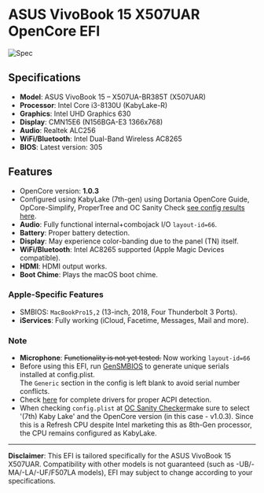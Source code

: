 # ASUS VivoBook 15 X507UAR OpenCore EFI
![Spec](https://github.com/user-attachments/assets/beb898e7-81b0-4f6c-ba03-ac8be70e784b)
## Specifications
- **Model**: ASUS VivoBook 15 – X507UA-BR385T (X507UAR)
- **Processor**: Intel Core i3-8130U (KabyLake-R)
- **Graphics**: Intel UHD Graphics 630
- **Display**: CMN15E6 (N156BGA-E3 1366x768)
- **Audio**: Realtek ALC256
- **WiFi/Bluetooth**: Intel Dual-Band Wireless AC8265
- **BIOS**: Latest version: 305


## Features
- OpenCore version: **1.0.3**
- Configured using KabyLake (7th-gen) using Dortania OpenCore Guide, OpCore-Simplify, ProperTree and OC Sanity Check [see config results here](https://sanitychecker.ocutils.me/results/ens9hhr8bcn6w506).
- **Audio**: Fully functional internal+combojack I/O `layout-id=66`.
- **Battery**: Proper battery detection.
- **Display**: May experience color-banding due to the panel (TN) itself. 
- **WiFi/Bluetooth**: Intel AC8265 supported (Apple Magic Devices compatible).
- **HDMI**: HDMI output works.
- **Boot Chime**: Plays the macOS boot chime.

### Apple-Specific Features
- SMBIOS: `MacBookPro15,2` (13-inch, 2018, Four Thunderbolt 3 Ports).
- **iServices**: Fully working (iCloud, Facetime, Messages, Mail and more).

### Note
- **Microphone**: ~~Functionality is not yet tested.~~ Now working `layout-id=66`
- Before using this EFI, run [GenSMBIOS](https://github.com/corpnewt/GenSMBIOS) to generate unique serials installed at config.plist.  
  The `Generic` section in the config is left blank to avoid serial number conflicts.
- Check [here](https://www.asus.com/laptops/for-home/everyday-use/asus-x507/helpdesk_download?model2Name=ASUS-Laptop-X507UA "ASUS X507UAR Drivers and BIOS") for complete drivers for proper ACPI detection.
- When checking `config.plist` at [OC Sanity Checker](https://sanitychecker.ocutils.me)make sure to select '(7th) Kaby Lake' and the OpenCore version (in this case - v1.0.3). Since this is a Refresh CPU despite Intel marketing this as 8th-Gen processor, the CPU remains configured as KabyLake. 

---
**Disclaimer**: This EFI is tailored specifically for the ASUS VivoBook 15 X507UAR. Compatibility with other models is not guaranteed (such as -UB/-MA/-LA/-UF/F507LA models), EFI may subject to change according to your specifications.
